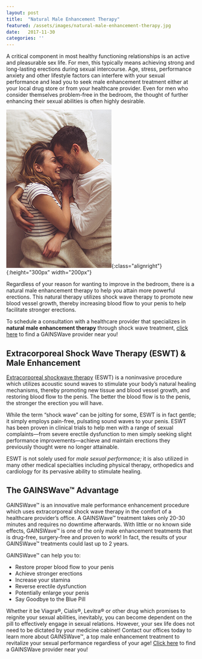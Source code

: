 ```yaml
---
layout: post
title:  "Natural Male Enhancement Therapy"
featured: /assets/images/natural-male-enhancement-therapy.jpg
date:   2017-11-30
categories: ''
---
```

<p>A critical component in most healthy functioning relationships is an active and pleasurable sex life. For men, this typically means achieving strong and long-lasting erections during sexual intercourse. Age, stress, performance anxiety and other lifestyle factors can interfere with your sexual performance and lead you to seek male enhancement treatment either at your local drug store or from your healthcare provider. Even for men who consider themselves problem-free in the bedroom, the thought of further enhancing their sexual abilities is often highly desirable.</p>

![Natural Male Enhancement Therapy](/assets/images/natural-male-enhancement-therapy.jpg){:class="alignright"}{:height="300px" width="200px"}
<p>Regardless of your reason for wanting to improve in the bedroom, there is a natural male enhancement therapy to help you attain more powerful erections. This natural therapy utilizes shock wave therapy to promote new blood vessel growth, thereby increasing blood flow to your penis to help facilitate stronger erections.</p>

<p>To schedule a consultation with a healthcare provider that specializes in <strong>natural male enhancement therapy</strong> through shock wave treatment, <a href="{{site.url}}/request-an-appointment/">click here</a> to find a GAINSWave provider near you!</p>

<h2>Extracorporeal Shock Wave Therapy (ESWT) & Male Enhancement</h2>

<p><u>Extracorporeal shockwave therapy</u> (ESWT) is a noninvasive procedure which utilizes acoustic sound waves to stimulate your body’s natural healing mechanisms, thereby promoting new tissue and blood vessel growth, and restoring blood flow to the penis. The better the blood flow is to the penis, the stronger the erection you will have.</p>

<p>While the term “shock wave” can be jolting for some, ESWT is in fact gentle; it simply employs pain-free, pulsating sound waves to your penis. ESWT has been proven in clinical trials to help men with a range of sexual complaints—from severe erectile dysfunction to men simply seeking slight performance improvements—achieve and maintain erections they previously thought were no longer attainable.</p>

<p>ESWT is not solely used for <i>male sexual performance;</i> it is also utilized in many other medical specialties including physical therapy, orthopedics and cardiology for its pervasive ability to stimulate healing.</p>

<h2>The GAINSWave™ Advantage</h2>

<p>GAINSWave™ is an innovative male performance enhancement procedure which uses extracorporeal shock wave therapy in the comfort of a healthcare provider’s office. A GAINSWave™ treatment takes only 20-30 minutes and requires no downtime afterwards. With little or no known side effects, GAINSWave™ is one of the only male enhancement treatments that is drug-free, surgery-free and proven to work! In fact, the results of your GAINSWave™ treatments could last up to 2 years.</p>

<p>GAINSWave™ can help you to:</p>
<ul>
	<li>Restore proper blood flow to your penis</li>
	<li>Achieve stronger erections</li>
	<li>Increase your stamina</li>
	<li>Reverse erectile dysfunction</li>
	<li>Potentially enlarge your penis</li>
	<li>Say Goodbye to the Blue Pill</li>
</ul>

<p>Whether it be Viagra®, Cialis®, Levitra® or other drug which promises to reignite your sexual abilities, inevitably, you can become dependent on the pill to effectively engage in sexual relations. However, your sex life does not need to be dictated by your medicine cabinet! Contact our offices today to learn more about GAINSWave™, a top male enhancement treatment to revitalize your sexual performance regardless of your age! <a href="{{site.url}}/request-an-appointment/">Click here</a> to find a GAINSWave provider near you!</p>
